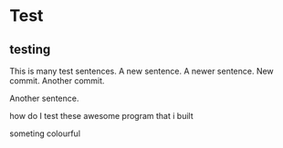 # Test
## testing
This is many test sentences. A new sentence. A newer sentence.
New commit.
Another commit.


Another sentence.

how do I test these awesome program that i built

someting colourful
